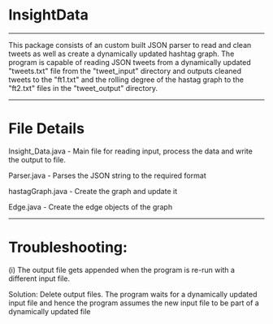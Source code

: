 # InsightData  
*******************************************

This package consists of an custom built JSON
parser to read and clean tweets as well as
create a dynamically updated hashtag graph.
The program is capable of reading JSON tweets
from a dynamically updated "tweets.txt" file 
from the "tweet_input" directory and outputs 
cleaned tweets to the "ft1.txt" and the rolling 
degree of the hastag graph to the "ft2.txt" 
files in the "tweet_output" directory. 
****************************
# File Details

Insight_Data.java - Main file for reading input, process the data and write the output to file.

Parser.java - Parses the JSON string to the required format

hastagGraph.java - Create the graph and update it

Edge.java - Create the edge objects of the graph


********************************
# Troubleshooting: 

(i) The output file gets appended when the program is re-run with a different input file.

Solution: Delete output files. The program waits for a dynamically updated input file and hence the program assumes the new input file to be part of a dynamically updated file






